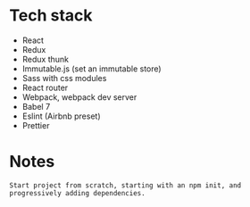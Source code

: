 # Tech stack
  - React
  - Redux
  - Redux thunk
  - Immutable.js (set an immutable store)
  - Sass with css modules
  - React router
  - Webpack, webpack dev server
  - Babel 7
  - Eslint (Airbnb preset)
  - Prettier

# Notes

    Start project from scratch, starting with an npm init, and progressively adding dependencies.
